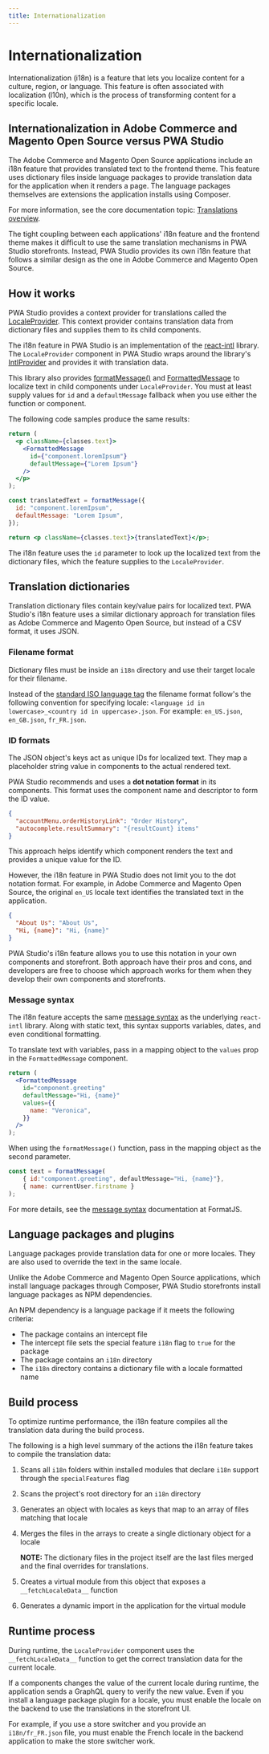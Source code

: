 ```yaml
---
title: Internationalization
---
```


# Internationalization

Internationalization (i18n) is a feature that lets you localize content for a culture, region, or language.
This feature is often associated with localization (l10n), which is the process of transforming content for a specific locale.

## Internationalization in Adobe Commerce and Magento Open Source versus PWA Studio

The Adobe Commerce and Magento Open Source applications include an i18n feature that provides translated text to the frontend theme.
This feature uses dictionary files inside language packages to provide translation data for the application when it renders a page.
The language packages themselves are extensions the application installs using Composer.

For more information, see the core documentation topic: [Translations overview][].

[translations overview]: https://devdocs.magento.com/guides/v2.4/frontend-dev-guide/translations/xlate.html

The tight coupling between each applications' i18n feature and the frontend theme makes it difficult to use the same translation mechanisms in PWA Studio storefronts.
Instead, PWA Studio provides its own i18n feature that follows a similar design as the one in Adobe Commerce and Magento Open Source.

## How it works

PWA Studio provides a context provider for translations called the [LocaleProvider][].
This context provider contains translation data from dictionary files and supplies them to its child components.

[localeprovider]: https://github.com/magento/pwa-studio/blob/develop/packages/venia-ui/lib/components/App/localeProvider.js

The i18n feature in PWA Studio is an implementation of the [react-intl][] library.
The `LocaleProvider` component in PWA Studio wraps around the library's [IntlProvider][] and provides it with translation data.

[react-intl]: https://formatjs.io/docs/react-intl/
[intlprovider]: https://formatjs.io/docs/react-intl/components/#intlprovider

This library also provides [formatMessage()][] and [FormattedMessage][] to localize text in child components under `LocaleProvider`.
You must at least supply values for `id` and a `defaultMessage` fallback when you use either the function or component.

[formatmessage()]: https://formatjs.io/docs/react-intl/api#formatmessage
[formattedmessage]: https://formatjs.io/docs/react-intl/components#formattedmessage

The following code samples produce the same results:

```jsx
return (
  <p className={classes.text}>
    <FormattedMessage
      id={"component.loremIpsum"}
      defaultMessage={"Lorem Ipsum"}
    />
  </p>
);
```

```jsx
const translatedText = formatMessage({
  id: "component.loremIpsum",
  defaultMessage: "Lorem Ipsum",
});

return <p className={classes.text}>{translatedText}</p>;
```

The i18n feature uses the `id` parameter to look up the localized text from the dictionary files, which the feature supplies to the `LocaleProvider`.

## Translation dictionaries

Translation dictionary files contain key/value pairs for localized text.
PWA Studio's i18n feature uses a similar dictionary approach for translation files as Adobe Commerce and Magento Open Source, but
instead of a CSV format, it uses JSON.

### Filename format

Dictionary files must be inside an `i18n` directory and use their target locale for their filename.

Instead of the [standard ISO language tag][] the filename format follow's the following convention for specifying locale:
`<language id in lowercase>_<country id in uppercase>.json`.
For example: `en_US.json`, `en_GB.json`, `fr_FR.json`.

[standard iso language tag]: https://en.wikipedia.org/wiki/IETF_language_tag

### ID formats

The JSON object's keys act as unique IDs for localized text.
They map a placeholder string value in components to the actual rendered text.

PWA Studio recommends and uses a **dot notation format** in its components.
This format uses the component name and descriptor to form the ID value.

```json
{
  "accountMenu.orderHistoryLink": "Order History",
  "autocomplete.resultSummary": "{resultCount} items"
}
```

This approach helps identify which component renders the text and provides a unique value for the ID.

However, the i18n feature in PWA Studio does not limit you to the dot notation format.
For example, in Adobe Commerce and Magento Open Source, the original `en_US` locale text identifies the translated text in the application.

```json
{
  "About Us": "About Us",
  "Hi, {name}": "Hi, {name}"
}
```

PWA Studio's i18n feature allows you to use this notation in your own components and storefront.
Both approach have their pros and cons, and developers are free to choose which approach works for them when they develop their own components and storefronts.

### Message syntax

The i18n feature accepts the same [message syntax][] as the underlying `react-intl` library.
Along with static text, this syntax supports variables, dates, and even conditional formatting.

[message syntax]: https://formatjs.io/docs/core-concepts/icu-syntax

To translate text with variables, pass in a mapping object to the `values` prop in the `FormattedMessage` component.

```jsx
return (
  <FormattedMessage
    id="component.greeting"
    defaultMessage="Hi, {name}"
    values={{
      name: "Veronica",
    }}
  />
);
```

When using the `formatMessage()` function, pass in the mapping object as the second parameter.

```jsx
const text = formatMessage(
    { id:"component.greeting", defaultMessage="Hi, {name}"},
    { name: currentUser.firstname }
);
```

For more details, see the [message syntax][] documentation at FormatJS.

## Language packages and plugins

Language packages provide translation data for one or more locales.
They are also used to override the text in the same locale.

Unlike the Adobe Commerce and Magento Open Source applications, which install language packages through Composer, PWA Studio storefronts install language packages as NPM dependencies.

An NPM dependency is a language package if it meets the following criteria:

- The package contains an intercept file
- The intercept file sets the special feature `i18n` flag to `true` for the package
- The package contains an `i18n` directory
- The `i18n` directory contains a dictionary file with a locale formatted name

<!-- TODO: Create an in-depth tutorial for creating a language package extension -->

## Build process

To optimize runtime performance, the i18n feature compiles all the translation data during the build process.

The following is a high level summary of the actions the i18n feature takes to compile the translation data:

1. Scans all `i18n` folders within installed modules that declare `i18n` support through the `specialFeatures` flag
2. Scans the project's root directory for an `i18n` directory
3. Generates an object with locales as keys that map to an array of files matching that locale
4. Merges the files in the arrays to create a single dictionary object for a locale

   **NOTE:** The dictionary files in the project itself are the last files merged and the final overrides for translations.

5. Creates a virtual module from this object that exposes a `__fetchLocaleData__` function
6. Generates a dynamic import in the application for the virtual module

## Runtime process

During runtime, the `LocaleProvider` component uses the `__fetchLocaleData__` function to get the correct translation data for the current locale.

If a components changes the value of the current locale during runtime, the application sends a GraphQL query to verify the new value.
Even if you install a language package plugin for a locale, you must enable the locale on the backend to use the translations in the storefront UI.

For example, if you use a store switcher and you provide an `i18n/fr_FR.json` file, you must enable the French locale in the backend application to make the store switcher work.

